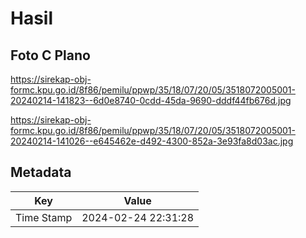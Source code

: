 # Hasil

## Foto C Plano

https://sirekap-obj-formc.kpu.go.id/8f86/pemilu/ppwp/35/18/07/20/05/3518072005001-20240214-141823--6d0e8740-0cdd-45da-9690-dddf44fb676d.jpg

https://sirekap-obj-formc.kpu.go.id/8f86/pemilu/ppwp/35/18/07/20/05/3518072005001-20240214-141026--e645462e-d492-4300-852a-3e93fa8d03ac.jpg


## Metadata

| Key        | Value               |
| ---------- | ------------------- |
| Time Stamp | 2024-02-24 22:31:28 |



